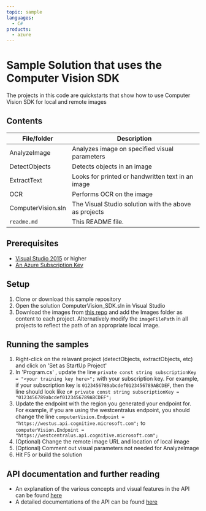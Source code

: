 ```yaml
---
topic: sample
languages:
  - C# 
products:
  - azure
---
```


# Sample Solution that uses the Computer Vision SDK

The projects in this code are quickstarts that show how to use Computer Vision SDK for local and remote images

## Contents

| File/folder | Description |
|-------------|-------------|
| AnalyzeImage       | Analyzes image on specified visual parameters |
| DetectObjects | Detects objects in an image |
| ExtractText | Looks for printed or handwritten text in an image|
| OCR | Performs OCR on the image|
| ComputerVision.sln | The Visual Studio solution with the above as projects|
| `readme.md` | This README file. |


## Prerequisites

- [Visual Studio 2015](https://visualstudio.microsoft.com/) or higher
- [An Azure Subscription Key](https://azure.microsoft.com/en-us/try/cognitive-services/?api=computer-vision) 

## Setup

1. Clone or download this sample repository
2. Open the solution ComputerVision_SDK.sln in Visual Studio
3. Download the images from [this repo](https://github.com/Azure-Samples/cognitive-services-sample-data-files/blob/master/ComputerVision/Images/) and add the Images folder as content to each project. Alternatively modify the `imageFilePath` in all projects to reflect the path of an appropriate local image.


## Running the samples

1. Right-click on the relavant project (detectObjects, extractObjects, etc) and click on 'Set as StartUp Project'
2. In 'Program.cs' , update the line ```private const string subscriptionKey = "<your training key here>";``` with your subscription key. For example, if your subscription key is `0123456789abcdef0123456789ABCDEF`, then the line should look like ```c# private const string subscriptionKey = "0123456789abcdef0123456789ABCDEF"; ```
3. Update the endpoint with the region you generated your endpoint for. For example, if you are using the westcentralus endpoint, you should change the line ``` computerVision.Endpoint = "https://westus.api.cognitive.microsoft.com"; ``` to  ``` computerVision.Endpoint = "https://westcentralus.api.cognitive.microsoft.com"; ```
4. (Optional) Change the remote image URL and location of local image
5. (Optional) Comment out visual parameters not needed for AnalyzeImage 
6. Hit F5 or build the solution

## API documentation and further reading
- An explanation of the various concepts and visual features in the API can be found [here](https://docs.microsoft.com/en-us/azure/cognitive-services/computer-vision/home)
- A detailed documentations of the API can be found [here](https://westus.dev.cognitive.microsoft.com/docs/services/5adf991815e1060e6355ad44/operations/56f91f2e778daf14a499e1fa)
